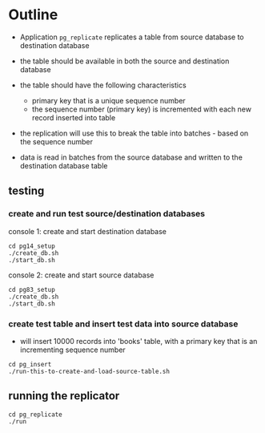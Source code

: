 # Outline

* Application `pg_replicate` replicates a table from source database to destination
  database

* the table should be available in both the source and destination database

* the table should have the following characteristics

  * primary key that is a unique sequence number
  * the sequence number (primary key) is incremented with each new record inserted
    into table

* the replication will use this to break the table into batches - based on the
  sequence number

* data is read in batches from the source database and written to the destination
  database table

## testing

### create and run test source/destination databases

console 1: create and start destination database

```
cd pg14_setup
./create_db.sh
./start_db.sh
```

console 2: create and start source database

```
cd pg83_setup
./create_db.sh
./start_db.sh
```

### create test table and insert test data into source database

* will insert 10000 records into 'books' table, with a primary
  key that is an incrementing sequence number

```
cd pg_insert
./run-this-to-create-and-load-source-table.sh
```

## running the replicator

```
cd pg_replicate
./run
```
